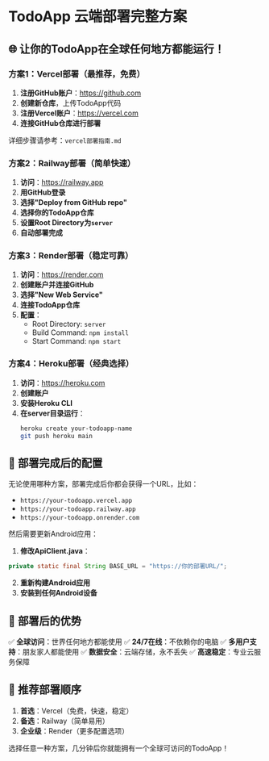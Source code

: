 # TodoApp 云端部署完整方案

## 🌐 让你的TodoApp在全球任何地方都能运行！

### 方案1：Vercel部署（最推荐，免费）

1. **注册GitHub账户**：https://github.com
2. **创建新仓库**，上传TodoApp代码
3. **注册Vercel账户**：https://vercel.com
4. **连接GitHub仓库进行部署**

详细步骤请参考：`vercel部署指南.md`

### 方案2：Railway部署（简单快速）

1. **访问**：https://railway.app
2. **用GitHub登录**
3. **选择"Deploy from GitHub repo"**
4. **选择你的TodoApp仓库**
5. **设置Root Directory为`server`**
6. **自动部署完成**

### 方案3：Render部署（稳定可靠）

1. **访问**：https://render.com
2. **创建账户并连接GitHub**
3. **选择"New Web Service"**
4. **连接TodoApp仓库**
5. **配置**：
   - Root Directory: `server`
   - Build Command: `npm install`
   - Start Command: `npm start`

### 方案4：Heroku部署（经典选择）

1. **访问**：https://heroku.com
2. **创建账户**
3. **安装Heroku CLI**
4. **在server目录运行**：
   ```bash
   heroku create your-todoapp-name
   git push heroku main
   ```

## 📱 部署完成后的配置

无论使用哪种方案，部署完成后你都会获得一个URL，比如：
- `https://your-todoapp.vercel.app`
- `https://your-todoapp.railway.app`
- `https://your-todoapp.onrender.com`

然后需要更新Android应用：

1. **修改ApiClient.java**：
```java
private static final String BASE_URL = "https://你的部署URL/";
```

2. **重新构建Android应用**
3. **安装到任何Android设备**

## 🎯 部署后的优势

✅ **全球访问**：世界任何地方都能使用
✅ **24/7在线**：不依赖你的电脑
✅ **多用户支持**：朋友家人都能使用
✅ **数据安全**：云端存储，永不丢失
✅ **高速稳定**：专业云服务保障

## 🚀 推荐部署顺序

1. **首选**：Vercel（免费，快速，稳定）
2. **备选**：Railway（简单易用）
3. **企业级**：Render（更多配置选项）

选择任意一种方案，几分钟后你就能拥有一个全球可访问的TodoApp！
